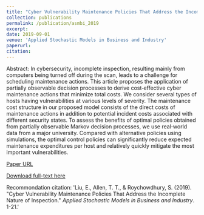 ```yaml
---
title: "Cyber Vulnerability Maintenance Policies That Address the Incomplete Nature of Inspection"
collection: publications
permalink: /publication/asmbi_2019
excerpt: 
date: 2019-09-01
venue: 'Applied Stochastic Models in Business and Industry'
paperurl: 
citation: 
---
```


Abstract: In cybersecurity, incomplete inspection, resulting mainly from computers being turned off during the scan, leads to a challenge for scheduling maintenance actions. This article proposes the application of partially observable decision processes to derive cost‐effective cyber maintenance actions that minimize total costs. We consider several types of hosts having vulnerabilities at various levels of severity. The maintenance cost structure in our proposed model consists of the direct costs of maintenance actions in addition to potential incident costs associated with different security states. To assess the benefits of optimal policies obtained from partially observable Markov decision processes, we use real‐world data from a major university. Compared with alternative policies using simulations, the optimal control policies can significantly reduce expected maintenance expenditures per host and relatively quickly mitigate the most important vulnerabilities.

[Paper URL](https://onlinelibrary.wiley.com/doi/abs/10.1002/asmb.2487)

[Download full-text here](http://EnhaoLiu.github.io/files/asmb_2019_ELiu_TTAllen_SRC.pdf)

Recommondation citation: 'Liu, E., Allen, T. T., & Roychowdhury, S. (2019). &quot;Cyber Vulnerability Maintenance Policies That Address the Incomplete Nature of Inspection.&quot; <i>Applied Stochastic Models in Business and Industry</i>. 1-21.'

